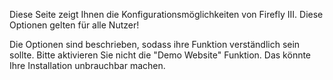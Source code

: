 Diese Seite zeigt Ihnen die Konfigurationsmöglichkeiten von Firefly III. Diese Optionen gelten für alle Nutzer!

Die Optionen sind beschrieben, sodass ihre Funktion verständlich sein sollte. Bitte aktivieren Sie nicht die "Demo Website" Funktion. Das könnte Ihre Installation unbrauchbar machen.
